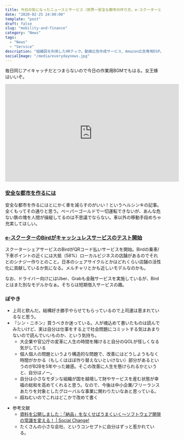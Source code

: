 ```yaml
---
title: 今日の気になったニュースとサービス（世界一安全な都市の作り方、e-スクーターと）
date: "2020-02-25 24:00:00"
template: "post"
draft: false
slug: "mobility-and-finance"
category: "News"
tags:
  - "News"
  - "Service"
description: "組織図を利用したHRテック。動画広告作成サービス、Amazon広告専用DSP。そしてぼやき。面白いプロダクトが多いな"
socialImage: "/media/everydaynews.jpg"
---
```


毎日同じアイキャッチだとつまらないので今日の作業用BGMでもはる。女王蜂はいいぞ。
<iframe width="560" height="315" src="https://www.youtube.com/embed/8ferO5gpqsY" frameborder="0" allow="accelerometer; autoplay; encrypted-media; gyroscope; picture-in-picture" allowfullscreen></iframe>

### [安全な都市を作るには](https://www.axios.com/walking-biking-cars-deaths-injuries-urban-planning-022b057e-50da-4f68-a62e-fec5f909860e.html)
安全な都市を作るにはとにかく車を減らすのがいい！というヘルシンキの記事。全くもってその通りと思う。ペーパーゴールドで一切運転できないが、あんな危ない鉄の塊を人間が操縦してるのは不思議でならない。車以外の移動手段めちゃ充実してほしい。

### [e-スクーターのBirdがキャッシュレスサービスのテスト開始](https://tcrn.ch/3c6gEYV)
スクーターシェアサービスのBirdがQRコード払いサービスを開始。Birdの乗車/下車ポイントの近くには大抵（58%）ローカルビジネスの店舗があるのでそれとのシナジー作りとのこと。日本のシェアサイクルとかはどれくらい店舗の活性化に貢献しているか気になる。メルチャリとかも近しいモデルなのかも。

なお、ドライバー向けにはUber、Grabも金融サービスを実施しているが、Birdとはまた別なモデルかなぁ。そちらは短期借入サービスの趣。

### ぼやき
* 上司と飲んだ。結構好き勝手やらせてもらっているので上司運は恵まれているなと思う。
* 『シン・ニホン』買うべきか迷っている。人が魂込めて書いたものは読んでみたいけど、実は自分は仕事をする上で社会問題にコミットする気はあまりないので読んでいいものか、という気持ち。
	* 大企業や官公庁の変革に人生の時間を賭けると自分のQOLが怪しくなる気がしている
	* 個人個人の問題というより構造的な問題で、改善にはどうしようもなく時間がかかる（もしくはほぼ作り替えないといけない）部分があるというのがB2Bを5年やった雑感。そこの改善に人生を懸けられるかというと、自分はノー。
	* 自分は小さなモダンな組織が国を越境して財やサービスを産む状態が幸福の総和を高めてくれると思う。なので、今後は中小企業/フリーランスあたりを対象としたグローバルな事業に関わりたいなあと思っている。
	* 超ねむいのでこれはどこかで改めて書く
- 参考文献
	* [資料を公開しました：「納品」をなくせばうまくいく〜ソフトウェア開発の常識を変える！ | Social Change!](https://kuranuki.sonicgarden.jp/2015/02/n2jk-slide.html)
	* たくさんの小さな会社、というコンセプトに自分はずっと惹かれている。